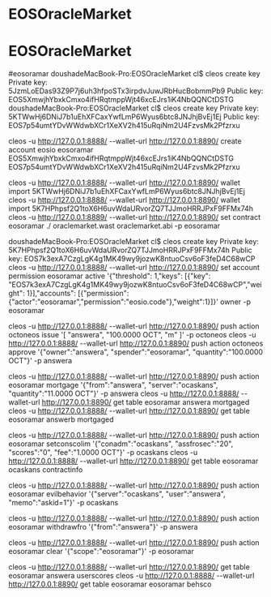 # EOSOracleMarket
# EOSOracleMarket
#eosoramar
doushadeMacBook-Pro:EOSOracleMarket cl$ cleos create key
Private key: 5JzmLoEDas93Z9P7j6uh3hfpoSTx3irpdvJuwJRbHucBobmmPb9
Public key: EOS5XmwjhYbxkCmxo4ifHRqtmppWjt46xcEJrs1iK4NbQQNCtDSTG
doushadeMacBook-Pro:EOSOracleMarket cl$ cleos create key
Private key: 5KTWwHj6DNiJ7b1uEhXFCaxYwfLmP6Wyus6btc8JNJhjBvEj1Ej
Public key: EOS7p54umtYDvWWdwbXCr1XeXV2h415uRqiNm2U4FzvsMk2Pfzrxu

cleos -u http://127.0.0.1:8888/ --wallet-url http://127.0.0.1:8890/ create account eosio eosoramar EOS5XmwjhYbxkCmxo4ifHRqtmppWjt46xcEJrs1iK4NbQQNCtDSTG EOS7p54umtYDvWWdwbXCr1XeXV2h415uRqiNm2U4FzvsMk2Pfzrxu

cleos -u http://127.0.0.1:8888/ --wallet-url http://127.0.0.1:8890/ wallet import 5KTWwHj6DNiJ7b1uEhXFCaxYwfLmP6Wyus6btc8JNJhjBvEj1Ej
cleos -u http://127.0.0.1:8888/ --wallet-url http://127.0.0.1:8890/ wallet import 5K7HPhpsf2Q1toX6H6uvWdaURvorZQ7TJJmoHRRJPxF9FFMx74h
cleos -u http://127.0.0.1:8889/ --wallet-url http://127.0.0.1:8890/ set contract eosoramar ./ oraclemarket.wast oraclemarket.abi -p eosoramar

doushadeMacBook-Pro:EOSOracleMarket cl$ cleos create key
Private key: 5K7HPhpsf2Q1toX6H6uvWdaURvorZQ7TJJmoHRRJPxF9FFMx74h
Public key: EOS7k3exA7CzgLgK4g1MK49wy9jozwK8ntuoCsv6oF3feD4C68wCP
cleos -u http://127.0.0.1:8888/ --wallet-url http://127.0.0.1:8890/ set account permission eosoramar active '{"threshold": 1,"keys": [{"key": "EOS7k3exA7CzgLgK4g1MK49wy9jozwK8ntuoCsv6oF3feD4C68wCP","weight": 1}],"accounts": [{"permission":{"actor":"eosoramar","permission":"eosio.code"},"weight":1}]}' owner -p eosoramar

cleos -u http://127.0.0.1:8888/ --wallet-url http://127.0.0.1:8890/ push action octoneos issue '[ "answera", "100.0000 OCT", "m" ]' -p octoneos
cleos -u http://127.0.0.1:8888/ --wallet-url http://127.0.0.1:8890/ push action octoneos approve '{"owner":"answera", "spender":"eosoramar", "quantity":"100.0000 OCT"}' -p answera

cleos -u http://127.0.0.1:8888/ --wallet-url http://127.0.0.1:8890/ push action eosoramar mortgage '{"from":"answera", "server":"ocaskans", "quantity":"11.0000 OCT"}' -p answera
cleos -u http://127.0.0.1:8888/ --wallet-url http://127.0.0.1:8890/  get table eosoramar answera mortgaged
cleos -u http://127.0.0.1:8888/ --wallet-url http://127.0.0.1:8890/  get table eosoramar answerb mortgaged

cleos -u http://127.0.0.1:8888/ --wallet-url http://127.0.0.1:8890/ push action eosoramar setconscolim '{"conadm":"ocaskans", "assfrosec":"20", "scores":"0", "fee":"1.0000 OCT"}' -p ocaskans
cleos -u http://127.0.0.1:8888/ --wallet-url http://127.0.0.1:8890/  get table eosoramar ocaskans contractinfo


cleos -u http://127.0.0.1:8888/ --wallet-url http://127.0.0.1:8890/ push action eosoramar evilbehavior '{"server":"ocaskans", "user":"answera", "memo":"askid=1"}' -p ocaskans

cleos -u http://127.0.0.1:8888/ --wallet-url http://127.0.0.1:8890/ push action eosoramar withdrawfro '{"from":"answera"}' -p answera

cleos -u http://127.0.0.1:8888/ --wallet-url http://127.0.0.1:8890/ push action eosoramar clear '{"scope":"eosoramar"}' -p eosoramar


cleos -u http://127.0.0.1:8888/ --wallet-url http://127.0.0.1:8890/  get table eosoramar answera userscores
cleos -u http://127.0.0.1:8888/ --wallet-url http://127.0.0.1:8890/  get table eosoramar eosoramar behsco
